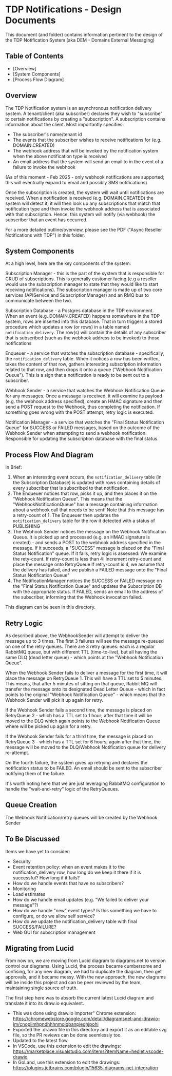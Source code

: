 # TDP Notifications - Design Documents

This document (and folder) contains information pertinent to the design of the TDP Notification System (aka DEM - Domains External Messaging)

## Table of Contents

- [Overview]
- [System Components]
- [Process Flow Diagram]


## Overview

The TDP Notification system is an asynchronous notification delivery system.
A tenant/client (aka subscriber) declares they wish to "subscribe" to certain notifications by creating a "subscription".  A subscription contains information about the client.  Most importantly specifies:
 - The subscriber's name/tenant id
 - The events that the subscriber wishes to receive notifications for (e.g. DOMAIN.CREATED)
 - The webhook address that will be invoked by the notification system when the above notification type is received
 - An email address that the system will send an email to in the event of a failure to invoke the webhook

(As of this moment - Feb 2025 - only webhook notifications are supported; this will eventually expand to email and possibly SMS notifications)

Once the subscription is created, the system will wait until notifications are received.  When a notification is received (e.g. DOMAIN.CREATED) the system will detect it; it will then look up any subscriptions that match that notification type and then invoke the webhook address that is associated with that subscription.  Hence, this system will notify (via webhook) the subscriber that an event has occurred. 

For a more detailed outline/overview, please see the PDF ("Async Reseller Notifications with TDP") in this folder.

## System Components

At a high level, here are the key components of the system:

Subscription Manager - this is the part of the system that is responsible for CRUD of subscriptions.  This is generally customer facing (e.g a reseller would use the subscription manager to state that they would like to start receiving notifications).  The subscription manager is made up of two core services (APIService and SubscriptionManager) and an RMQ bus to communicate between the two. 

Subscription Database - a Postgres database in the TDP environment. When an event (e.g. DOMAIN.CREATED) happens somewhere in the TDP system, rows are inserted into this database.  That in turn triggers a stored procedure which updates a row (or rows) in a table named `notification_delivery`.  The row(s) will contain the details of any subscriber that is subscribed (such as the webhook address to be invoked) to those notifications

Enqueuer - a service that watches the subscription database - specifically, the `notification_delivery` table.  When it notices a row has been written, takes the content of that row, gathers interesting subscription information related to that row, and then drops it onto a queue ("Webhook Notification Queue"). This is a sign that a notification is ready to be sent out to a subscriber.

Webhook Sender - a service that watches the Webhook Notification Queue for any messages.  Once a message is received, it will examine its payload (e.g. the webhook address specified), create an HMAC signature and then send a POST request to the Webhook, thus completing the notification. If something goes wrong with the POST attempt, retry logic is executed.

Notification Manager - a service that watches the "Final Status Notification Queue" for SUCCESS or FAILED messages, based on the outcome of the Webhook Sender when attempting to send a webhook notification.  Responsible for updating the subscription database with the final status.

## Process Flow And Diagram

In Brief: 
 1. When an interesting event occurs, the `notification_delivery` table (in the Subscription Database) is updated with rows containing details of every subscriber that is subscribed to that notification. 
 2. The Enqueuer notices that row, picks it up, and then places it on the "Webhook Notification Queue". This means that the "WebhookNotificationQueue" has a message containing information about a webhook call that needs to be sent!  Note that this message has a retry-count of 1. The Enqueuer then updates the `notification_delivery` table for the row it detected with a status of PUBLISHING
 3. The Webhook Sender notices the message on the Webhook Notification Queue.  It is picked up and processed (e.g. an HMAC signature is created) - and sends a POST to the webhook address specified in the message. 
    If it succeeds, a "SUCCESS" message is placed on the "Final Status Notification" queue.
    If it fails, retry logic is assessed:
	We examine the rety-count.
		If retry-count is less than 4:
			Increment retry-count and place the message onto RetryQueue<retry-count>
		If retry-count is 4, we assume that the delivery has failed, and we publish a FAILED message onto the "Final Status Notification Queue"
4. The NotificationManager notices the SUCCESS or FAILED message on the "Final Status Notification Queue" and updates the Subscription DB with the appropriate status.  If FAILED, sends an email to the address of the subscriber, informing that the Webhook invocation failed.

This diagram can be seen in this directory.


## Retry Logic

As described above, the WebhookSender will attempt to deliver the message up to 3 times.  The first 3 failures will see the message re-queued on one of the retry queues.
There are 3 retry queues: each is a regular RabbitMQ queue, but with different TTL (time-to-live), but all having the same DLQ (dead letter queue) - which points at the "Webhook Notification Queue".

When the Webhook Sender fails to deliver a message for the first time, it will place the message on RetryQueue 1.  This will have a TTL set to 5 minutes.  This means, that after 5 minutes of sitting on that queue, Rabbit MQ will transfer the message onto its designated Dead Letter Queue - which in fact points to the original "Webhook Notification Queue" - which means that the Webhook Sender will pick it up again for retry.

If the Webhook Sender fails a second time, the message is placed on RetryQueue 2 - which has a TTL set to 1 hour; after that time it will be moved to the DLQ which again points to the Webhook Notification Queue where will be picked up again for a retry.

If the Webhook Sender fails for a third time, the message is placed on RetryQueue 3 - which has a TTL set for 6 hours; again after that time, the message will be moved to the DLQ/Webhook Notification queue for delivery re-attempt. 

On the fourth failure, the system gives up retrying and declares the notification status to be FAILED.  An email should be sent to the subscriber notifying them of the failure.

It's worth noting here that we are just leveraging RabbitMQ configuration to handle the "wait-and-retry" logic of the RetryQueues. 

## Queue Creation
The Webhook Notification/retry queues will be created by the Webhook Sender

## To Be Discussed
Items we have yet to consider:
- Security
- Event retention policy: when an event makes it to the notification_delivery row, how long do we keep it there if it is successful?  How long if it fails?
- How do we handle events that have no subscribers? 
- Monitoring
- Load estimates
- How do we handle email updates (e.g. "We failed to deliver your message"?)
- How do we handle "new" event types?  Is this something we have to configure, or do we allow self service?
- How do we update the notification_delivery table with final SUCCESS/FAILURE?
- Web GUI for subscription management

## Migrating from Lucid
From now on, we are moving from Lucid diagram to diagrams.net to version control our diagrams.
Using Lucid, the process became cumbersome and confising, for any new diagram, we had to duplicate the diagram, then get approvals, and it became messy.
With the new approach, the new diagrams will be inside this project and can be peer reviewed by the team, maintaining single source of truth.

The first step here was to absorb the current latest Lucid diagram and translate it into its draw.io equivalent.
- This was done using draw.io Importer" Chrome extension: https://chromewebstore.google.com/detail/diagramsnet-and-drawio-im/cnoplimhpndhhhnmoigbanpjeghjpohi
- Exported the .drawio file in this directory and export it as an editable svg file, so the PR reviews can be done seemlessly too.
- Updated to the latest flow
- In VSCode, use this extension to edit the drawings: https://marketplace.visualstudio.com/items?itemName=hediet.vscode-drawio
- In GoLand, use this extension to edit the drawings: https://plugins.jetbrains.com/plugin/15635-diagrams-net-integration 


